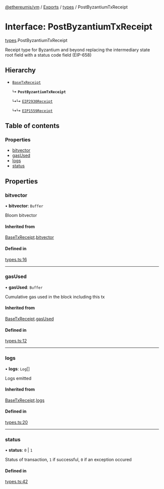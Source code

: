 [@ethereumjs/vm](../README.md) / [Exports](../modules.md) / [types](../modules/types.md) / PostByzantiumTxReceipt

# Interface: PostByzantiumTxReceipt

[types](../modules/types.md).PostByzantiumTxReceipt

Receipt type for Byzantium and beyond replacing the intermediary
state root field with a status code field (EIP-658)

## Hierarchy

- [`BaseTxReceipt`](types.BaseTxReceipt.md)

  ↳ **`PostByzantiumTxReceipt`**

  ↳↳ [`EIP2930Receipt`](types.EIP2930Receipt.md)

  ↳↳ [`EIP1559Receipt`](types.EIP1559Receipt.md)

## Table of contents

### Properties

- [bitvector](types.PostByzantiumTxReceipt.md#bitvector)
- [gasUsed](types.PostByzantiumTxReceipt.md#gasused)
- [logs](types.PostByzantiumTxReceipt.md#logs)
- [status](types.PostByzantiumTxReceipt.md#status)

## Properties

### bitvector

• **bitvector**: `Buffer`

Bloom bitvector

#### Inherited from

[BaseTxReceipt](types.BaseTxReceipt.md).[bitvector](types.BaseTxReceipt.md#bitvector)

#### Defined in

[types.ts:16](https://github.com/ethereumjs/ethereumjs-monorepo/blob/master/packages/vm/src/types.ts#L16)

---

### gasUsed

• **gasUsed**: `Buffer`

Cumulative gas used in the block including this tx

#### Inherited from

[BaseTxReceipt](types.BaseTxReceipt.md).[gasUsed](types.BaseTxReceipt.md#gasused)

#### Defined in

[types.ts:12](https://github.com/ethereumjs/ethereumjs-monorepo/blob/master/packages/vm/src/types.ts#L12)

---

### logs

• **logs**: `Log`[]

Logs emitted

#### Inherited from

[BaseTxReceipt](types.BaseTxReceipt.md).[logs](types.BaseTxReceipt.md#logs)

#### Defined in

[types.ts:20](https://github.com/ethereumjs/ethereumjs-monorepo/blob/master/packages/vm/src/types.ts#L20)

---

### status

• **status**: `0` \| `1`

Status of transaction, `1` if successful, `0` if an exception occured

#### Defined in

[types.ts:42](https://github.com/ethereumjs/ethereumjs-monorepo/blob/master/packages/vm/src/types.ts#L42)
